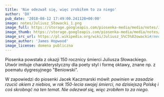 ```yaml
---
title: 'Nie odezwał się, więc zrobiłem to za niego'
author: 'DX'
pub_date: '2018-08-12 17:49:00.241128+00:00'
image: notes/Juliusz_Słowacki_1.png
image_full: https://storage.googleapis.com/piosenka-media/media/notes/Juliusz_Słowacki_1.png
image_thumb: https://storage.googleapis.com/piosenka-media/media/notes/Juliusz_S%C5%82owacki_1.png.0x300_q85_upscale.jpg
image_src_url: https://pl.wikipedia.org/wiki/Juliusz_S%C5%82owacki#/media/File:Juliusz_S%C5%82owacki_1.PNG
image_author: 'James Hopwood'
image_license: domena publiczna
---
```


Piosenka powstała z okazji 150 rocznicy śmierci Juliusza Słowackiego. Utwór imituje charakterystyczny dla poety styl i formę oktawy, znane np. z poematu dygresyjnego "Beniowski".

W zapowiedzi do piosenki Jacek Kaczmarski mówił: _powinien w zasadzie rzucić okiem z niebios, w rok 150\-lecia swojej śmierci, na dzisiejszą Polskę i coś skrobnąć na ten temat. Nie odezwał się, więc zrobiłem to za niego._